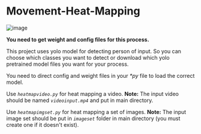 # Movement-Heat-Mapping

![image](https://user-images.githubusercontent.com/67343196/174458468-26823e10-f44f-4a30-b943-384fd3adf13d.png)

**You need to get weight and config files for this process.**

This project uses yolo model for detecting person of input. So you can choose which classes you want to detect or download which yolo pretrained model files you want for your process. 

You need to direct config and weight files in your *\*py* file to load the correct model.

Use <code>*heatmapvideo.py*</code> for heat mapping a video.
**Note:** The input video should be named <code>*videoinput.mp4*</code> and put in main directory.

Use <code>*heatmapimgset.py*</code> for heat mapping a set of images.
**Note:** The input image set should be put in <code>*imageset*</code> folder in main directory (you must create one if it doesn't exist).
